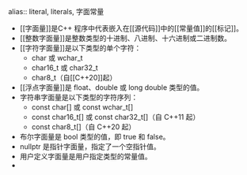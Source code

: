 alias:: literal, literals, 字面常量

- [[字面量]]是C++ 程序中代表嵌入在[[源代码]]中的[[常量值]]的[[标记]]。
- [[整数字面量]]是整数类型的十进制、八进制、十六进制或二进制数。
- [[字符字面量]]是以下类型的单个字符：
	- char 或 wchar_t
	- char16_t 或 char32_t
	- char8_t（自[[C++20]]起）
- [[浮点字面量]]是 float、double 或 long double 类型的值。
- 字符串字面量是以下类型的字符序列：
	- const char[] 或 const wchar_t[]
	- const char16_t[] 或 const char32_t[]（自 C++11 起）
	- const char8_t[]（自 C++20 起）
- 布尔字面量是 bool 类型的值，即 true 和 false。
- nullptr 是指针字面量，指定了一个空指针值。
- 用户定义字面量是用户指定类型的常量值。
-